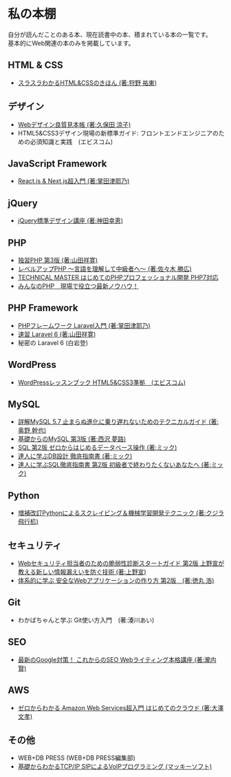 # 私の本棚
自分が読んだことのある本、現在読書中の本、積まれている本の一覧です。  
基本的にWeb関連の本のみを掲載しています。  
  
## HTML & CSS
- [スラスラわかるHTML&CSSのきほん (著:狩野 祐東)](https://www.sbcr.jp/product/4797393156/)  
  
## デザイン
- [Webデザイン良質見本帳 (著:久保田 涼子)](https://www.sbcr.jp/product/4797389036/)  
- HTML5&CSS3デザイン現場の新標準ガイド: フロントエンドエンジニアのための必須知識と実践　(エビスコム)  
  
## JavaScript Framework
- [React.js & Next.js超入門 (著:掌田津耶乃)](https://www.shuwasystem.co.jp/book/9784798056920.html)  
  
## jQuery
- [jQuery標準デザイン講座 (著:神田幸恵)](https://www.shoeisha.co.jp/book/detail/9784798136226)  
  
## PHP
- [独習PHP 第3版 (著:山田祥寛)](https://www.shoeisha.co.jp/book/detail/9784798135472)  
- [レベルアップPHP ～言語を理解して中級者へ～ (著:佐々木 勝広)](https://nextpublishing.jp/book/10605.html)  
- [TECHNICAL MASTER はじめてのPHPプロフェッショナル開発 PHP7対応](https://www.shuwasystem.co.jp/book/9784798047492.html)  
- [みんなのPHP　現場で役立つ最新ノウハウ！](https://gihyo.jp/book/2019/978-4-297-11055-0)  
  
## PHP Framework
- [PHPフレームワーク Laravel入門 (著:掌田津耶乃)](https://www.shuwasystem.co.jp/book/9784798052588.html)  
- [速習 Laravel 6 (著:山田祥寛)](https://wings.msn.to/index.php/-/A-03/WGS-PHP-001/)  
- 秘密の Laravel 6 (白岩登)  
  
## WordPress
- [WordPressレッスンブック HTML5&CSS3準拠　(エビスコム)](https://ebisu.com/wordpress-lesson/)  
  
## MySQL
- [詳解MySQL 5.7 止まらぬ進化に乗り遅れないためのテクニカルガイド (著:奥野 幹也)](https://www.shoeisha.co.jp/book/detail/9784798147406)  
- [基礎からのMySQL 第3版 (著:西沢 夢路)](https://www.sbcr.jp/product/4797393118/)  
- [SQL 第2版 ゼロからはじめるデータベース操作 (著:ミック)](https://www.shoeisha.co.jp/book/detail/9784798144450)  
- [達人に学ぶDB設計 徹底指南書 (著:ミック)](https://www.shoeisha.co.jp/book/detail/9784798124704)  
- [達人に学ぶSQL徹底指南書 第2版 初級者で終わりたくないあなたへ (著:ミック)](https://www.shoeisha.co.jp/book/detail/9784798157825)  
  
## Python
- [増補改訂Pythonによるスクレイピング＆機械学習開発テクニック (著:クジラ飛行机)](https://www.socym.co.jp/book/1192)  
  
## セキュリティ
- [Webセキュリティ担当者のための脆弱性診断スタートガイド 第2版 上野宣が教える新しい情報漏えいを防ぐ技術 (著:上野宣)](https://www.shoeisha.co.jp/book/detail/9784798159164)  
- [体系的に学ぶ 安全なWebアプリケーションの作り方 第2版　(著:徳丸 浩)](https://www.sbcr.jp/product/4797393163/)  
  
## Git
- わかばちゃんと学ぶ Git使い方入門　(著:湊川あい)  
  
## SEO
- [最新のGoogle対策！ これからのSEO Webライティング本格講座 (著:瀧内賢)](https://www.shuwasystem.co.jp/book/9784798051611.html)  
  
## AWS
- [ゼロからわかる Amazon Web Services超入門 はじめてのクラウド (著:大澤 文孝)](https://gihyo.jp/book/2019/978-4-297-10661-4)  
  
## その他
- WEB+DB PRESS (WEB+DB PRESS編集部)  
- [基礎からわかるTCP/IP SIPによるVoIPプログラミング (マッキーソフト)](https://www.ohmsha.co.jp/book/9784274065590/)  
